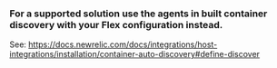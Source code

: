 ### For a supported solution use the agents in built container discovery with your Flex configuration instead.

See:
https://docs.newrelic.com/docs/integrations/host-integrations/installation/container-auto-discovery#define-discover
